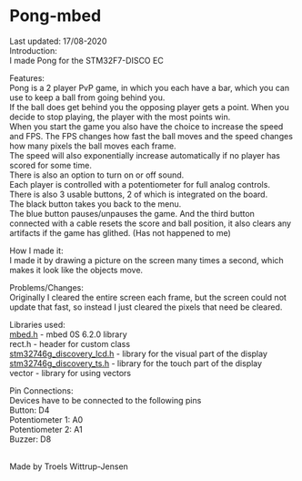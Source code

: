 # Pong-mbed
Last updated: 17/08-2020<br/>
Introduction:<br/>
I made Pong for the STM32F7-DISCO EC

Features:<br/>
Pong is a 2 player PvP game, in which you each have a bar, which you can use to keep a ball from going behind you.<br/>
If the ball does get behind you the opposing player gets a point. When you decide to stop playing, the player with the most points win.<br/>
When you start the game you also have the choice to increase the speed and FPS. The FPS changes how fast the ball moves and the speed changes how many pixels the ball moves each frame.<br/>
The speed will also exponentially increase automatically if no player has scored for some time.<br/>
There is also an option to turn on or off sound.<br/>
Each player is controlled with a potentiometer for full analog controls.<br/>
There is also 3 usable buttons, 2 of which is integrated on the board.<br/>
The black button takes you back to the menu.<br/>
The blue button pauses/unpauses the game. And the third button connected with a cable resets the score and ball position, it also clears any artifacts if the game has glithed. (Has not happened to me)<br/> 


How I made it:<br/>
I made it by drawing a picture on the screen many times a second, which makes it look like the objects move.



Problems/Changes:<br/>
Originally I cleared the entire screen each frame, but the screen could not update that fast, so instead I just cleared the pixels that need be cleared.


Libraries used:<br/>
<a href="https://github.com/ARMmbed/mbed-os.git">mbed.h</a> - mbed 0S 6.2.0 library<br/>
rect.h - header for custom class<br/>
<a href="https://os.mbed.com/teams/ST/code/BSP_DISCO_F746NG/">stm32746g_discovery_lcd.h</a> - library for the visual part of the display<br/> 
<a href="https://os.mbed.com/teams/ST/code/BSP_DISCO_F746NG/">stm32746g_discovery_ts.h</a> - library for the touch part of the display<br/>
vector - library for using vectors


Pin Connections:<br/>
Devices have to be connected to the following pins<br/>
Button: D4<br/>
Potentiometer 1: A0<br/>
Potentiometer 2: A1<br/>
Buzzer: D8<br/>

<br/>
Made by Troels Wittrup-Jensen
